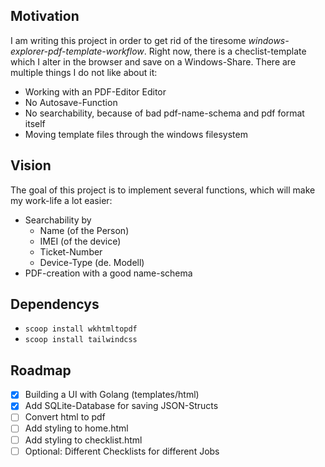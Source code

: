 ## Motivation
I am writing this project in order to get rid of the tiresome _windows-explorer-pdf-template-workflow_. Right now, there is a checlist-template which I alter in the browser and save on a Windows-Share.
There are multiple things I do not like about it:

- Working with an PDF-Editor Editor
- No Autosave-Function
- No searchability, because of bad pdf-name-schema and pdf format itself
- Moving template files through the windows filesystem

## Vision
The goal of this project is to implement several functions, which will make my work-life a lot easier:
- Searchability by
  - Name (of the Person)
  - IMEI (of the device)
  - Ticket-Number
  - Device-Type (de. Modell)
- PDF-creation with a good name-schema  

## Dependencys

- `scoop install wkhtmltopdf`
- `scoop install tailwindcss`

## Roadmap

- [x] Building a UI with Golang (templates/html)
- [x] Add SQLite-Database for saving JSON-Structs
- [ ] Convert html to pdf
- [ ] Add styling to home.html
- [ ] Add styling to checklist.html
- [ ] Optional: Different Checklists for different Jobs
